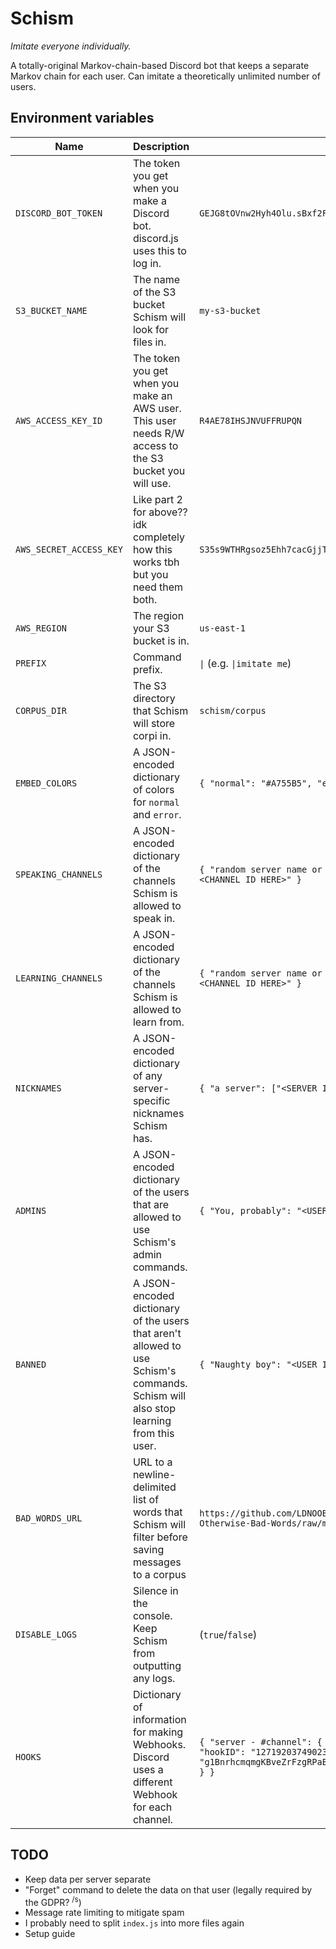# Schism
_Imitate everyone individually._

A totally-original Markov-chain-based Discord bot that keeps a separate Markov chain for each user. Can imitate a theoretically unlimited number of users.

## Environment variables
| Name | Description | Example | Default |
| --- | --- | --- | --- |
| `DISCORD_BOT_TOKEN` | The token you get when you make a Discord bot. discord.js uses this to log in. | `GEJG8tOVnw2Hyh4Olu.sBxf2FyEaQJ.cMq.lfsLzrSIzMFNf9d3qTqxRrnq` | `undefined` (**Required**) |
| `S3_BUCKET_NAME` | The name of the S3 bucket Schism will look for files in. | `my-s3-bucket` | `undefined` (**Required**) |
| `AWS_ACCESS_KEY_ID` | The token you get when you make an AWS user. This user needs R/W access to the S3 bucket you will use. | `R4AE78IHSJNVUFFRUPQN` | `undefined` (**Required**) |
| `AWS_SECRET_ACCESS_KEY` | Like part 2 for above?? idk completely how this works tbh but you need them both. | `S35s9WTHRgsoz5Ehh7cacGjjToLie7jcdS4vwpFs` | `undefined` (**Required**) |
| `AWS_REGION` | The region your S3 bucket is in. | `us-east-1` | `undefined` (**Required**) |
| `PREFIX` | Command prefix. | `\|` (e.g. `\|imitate me`) | `\|` |
| `CORPUS_DIR` | The S3 directory that Schism will store corpi in. | `schism/corpus` | `undefined` (**Required**) |
| `EMBED_COLORS` | A JSON-encoded dictionary of colors for `normal` and `error`. | `{ "normal": "#A755B5", "error": "#FF3636" }` | `{ "normal": "#A755B5", "error": "#FF3636" }` |
| `SPEAKING_CHANNELS` | A JSON-encoded dictionary of the channels Schism is allowed to speak in. | `{ "random server name or whatever you want - #general": "<CHANNEL ID HERE>" }` | `{}` (**Required**) |
| `LEARNING_CHANNELS` | A JSON-encoded dictionary of the channels Schism is allowed to learn from. | `{ "random server name or whatever you want - #general": "<CHANNEL ID HERE>" }` | `{}` (**Required**) |
| `NICKNAMES` | A JSON-encoded dictionary of any server-specific nicknames Schism has. | `{ "a server": ["<SERVER ID HERE>", "Schismn't"] }` | `{}` (Optional) |
| `ADMINS` | A JSON-encoded dictionary of the users that are allowed to use Schism's admin commands. | `{ "You, probably": "<USER ID HERE>" }` | `{}` (Recommended, but optional) |
| `BANNED` | A JSON-encoded dictionary of the users that aren't allowed to use Schism's commands. Schism will also stop learning from this user. | `{ "Naughty boy": "<USER ID HERE>" }` | `{}` (Optional) |
| `BAD_WORDS_URL` | URL to a newline-delimited list of words that Schism will filter before saving messages to a corpus | `https://github.com/LDNOOBW/List-of-Dirty-Naughty-Obscene-and-Otherwise-Bad-Words/raw/master/en` | `undefined` (Optional) |
| `DISABLE_LOGS` | Silence in the console. Keep Schism from outputting any logs. | (`true`/`false`) | `false` (Schism will log stuff like normal) |
| `HOOKS` | Dictionary of information for making Webhooks. Discord uses a different Webhook for each channel. | `{ "server - #channel": { "channelID": "7219805712958755", "hookID": "12719203749023570", "token": "g1BnrhcmqmgKBveZrFzgRPaB8SBGET0m.3tX0U2.C5e8xwjQshTO7dzayXQ" } }` | `{}` |


## TODO
- Keep data per server separate
- "Forget" command to delete the data on that user (legally required by the GDPR? <sup>/s</sup>)
- Message rate limiting to mitigate spam
- I probably need to split `index.js` into more files again
- Setup guide
